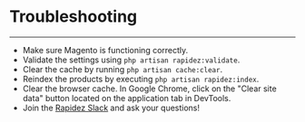 # Troubleshooting

---

- Make sure Magento is functioning correctly.
- Validate the settings using `php artisan rapidez:validate`.
- Clear the cache by running `php artisan cache:clear`.
- Reindex the products by executing `php artisan rapidez:index`.
- Clear the browser cache. In Google Chrome, click on the "Clear site data" button located on the application tab in DevTools.
- Join the [Rapidez Slack](https://rapidez.io/slack) and ask your questions!